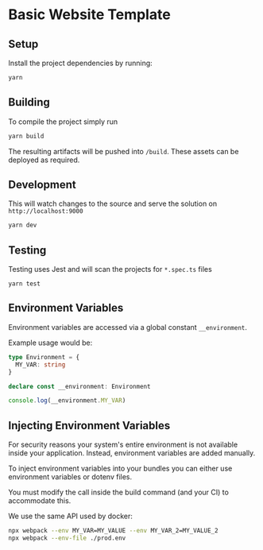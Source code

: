# Basic Website Template

## Setup

Install the project dependencies by running:

```bash
yarn
```

## Building

To compile the project simply run

```bash
yarn build
```

The resulting artifacts will be pushed into `/build`. These assets can be deployed as required.

## Development

This will watch changes to the source and serve the solution on `http://localhost:9000`

```bash
yarn dev
```

## Testing 

Testing uses Jest and will scan the projects for `*.spec.ts` files

```
yarn test
```

## Environment Variables

Environment variables are accessed via a global constant `__environment`.

Example usage would be:

```typescript
type Environment = {
  MY_VAR: string
}

declare const __environment: Environment

console.log(__environment.MY_VAR)
```

## Injecting Environment Variables

For security reasons your system's entire environment is not available inside your application. Instead, environment variables are added manually.

To inject environment variables into your bundles you can either use environment variables or dotenv files.

You must modify the call inside the build command (and your CI) to accommodate this.

We use the same API used by docker:

```bash
npx webpack --env MY_VAR=MY_VALUE --env MY_VAR_2=MY_VALUE_2
npx webpack --env-file ./prod.env
```
